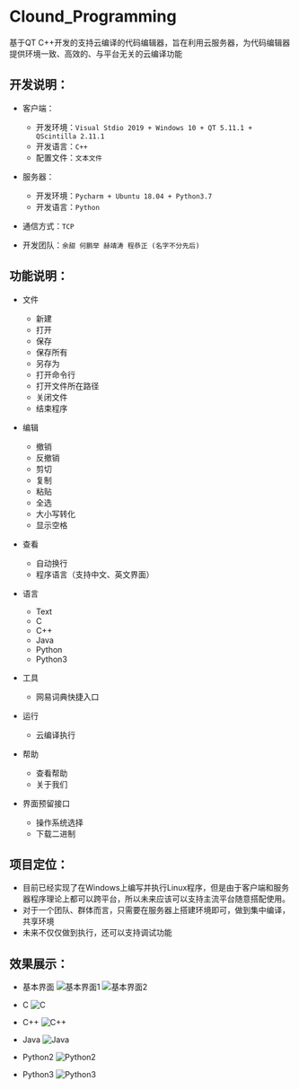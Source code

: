 # Clound_Programming
基于QT C++开发的支持云编译的代码编辑器，旨在利用云服务器，为代码编辑器提供环境一致、高效的、与平台无关的云编译功能

## 开发说明：  
* 客户端：
  * 开发环境：`Visual Stdio 2019 + Windows 10 + QT 5.11.1 + QScintilla 2.11.1`  
  * 开发语言：`C++`   
  * 配置文件：`文本文件`  
  
* 服务器：
  * 开发环境：`Pycharm + Ubuntu 18.04 + Python3.7`
  * 开发语言：`Python`
  
* 通信方式：`TCP`

* 开发团队：`余甜 何鹏举 赫靖涛 程恭正 (名字不分先后)`  

## 功能说明：
* 文件
  * 新建
  * 打开
  * 保存
  * 保存所有
  * 另存为
  * 打开命令行
  * 打开文件所在路径
  * 关闭文件
  * 结束程序

* 编辑
    * 撤销
    * 反撤销
    * 剪切
    * 复制
    * 粘贴
    * 全选
    * 大小写转化
    * 显示空格
    
* 查看
    * 自动换行
    * 程序语言（支持中文、英文界面）

* 语言
    * Text
    * C
    * C++
    * Java
    * Python
    * Python3
    
* 工具
    * 网易词典快捷入口

* 运行
    * 云编译执行

* 帮助
    * 查看帮助
    * 关于我们
    
* 界面预留接口
    * 操作系统选择
    * 下载二进制
    
## 项目定位：
* 目前已经实现了在Windows上编写并执行Linux程序，但是由于客户端和服务器程序理论上都可以跨平台，所以未来应该可以支持主流平台随意搭配使用。
* 对于一个团队、群体而言，只需要在服务器上搭建环境即可，做到集中编译，共享环境
* 未来不仅仅做到执行，还可以支持调试功能

## 效果展示：
* 基本界面
![基本界面1](https://github.com/oneflyingfish/a_flying_fish/blob/master/Pictures/Clound_Programming/1.png)
![基本界面2](https://github.com/oneflyingfish/a_flying_fish/blob/master/Pictures/Clound_Programming/2.png)

* C 
![C](https://github.com/oneflyingfish/a_flying_fish/blob/master/Pictures/Clound_Programming/C.png) 

* C++ 
![C++](https://github.com/oneflyingfish/a_flying_fish/blob/master/Pictures/Clound_Programming/Cpp.png) 

* Java 
![Java](https://github.com/oneflyingfish/a_flying_fish/blob/master/Pictures/Clound_Programming/Java.png) 

* Python2 
![Python2](https://github.com/oneflyingfish/a_flying_fish/blob/master/Pictures/Clound_Programming/Python2.png) 

* Python3 
![Python3](https://github.com/oneflyingfish/a_flying_fish/blob/master/Pictures/Clound_Programming/Python3.png) 
